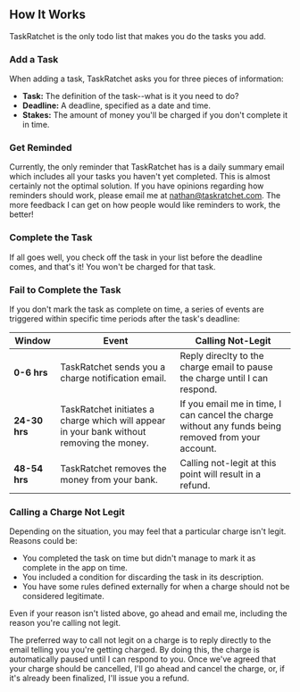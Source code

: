 ## How It Works

TaskRatchet is the only todo list that makes you do the tasks you add. 

### Add a Task

When adding a task, TaskRatchet asks you for three pieces of information:

- **Task:** The definition of the task--what is it you need to do?
- **Deadline:** A deadline, specified as a date and time.
- **Stakes:** The amount of money you'll be charged if you don't complete it in time.

### Get Reminded

Currently, the only reminder that TaskRatchet has is a daily summary email which includes all your tasks you haven't yet
completed. This is almost certainly not the optimal solution. If you have opinions regarding how reminders should work,
please email me at nathan@taskratchet.com. The more feedback I can get on how people would like reminders to work, the
better!

### Complete the Task

If all goes well, you check off the task in your list before the deadline comes, and that's it! You won't be charged
for that task.

### Fail to Complete the Task

If you don't mark the task as complete on time, a series of events are triggered within specific time periods after the task's deadline:

Window        | Event | Calling Not-Legit
--------------|-------|-------------------
**0-6 hrs**   | TaskRatchet sends you a charge notification email. | Reply direclty to the charge email to pause the charge until I can respond.
**24-30 hrs** | TaskRatchet initiates a charge which will appear in your bank without removing the money. | If you email me in time, I can cancel the charge without any funds being removed from your account.
**48-54 hrs** | TaskRatchet removes the money from your bank. | Calling not-legit at this point will result in a refund.

### Calling a Charge Not Legit

Depending on the situation, you may feel that a particular charge isn't legit. Reasons could be:

- You completed the task on time but didn't manage to mark it as complete in the app on time.
- You included a condition for discarding the task in its description.
- You have some rules defined externally for when a charge should not be considered legitimate.

Even if your reason isn't listed above, go ahead and email me, including the reason you're calling not legit.

The preferred way to call not legit on a charge is to reply directly to the email telling you you're getting charged. By
doing this, the charge is automatically paused until I can respond to you. Once we've agreed that your charge should be
cancelled, I'll go ahead and cancel the charge, or, if it's already been finalized, I'll issue you a refund.
